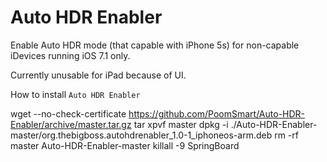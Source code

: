 Auto HDR Enabler
==========

Enable Auto HDR mode (that capable with iPhone 5s) for non-capable iDevices running iOS 7.1 only.

Currently unusable for iPad because of UI.

How to install `Auto HDR Enabler`
 
wget --no-check-certificate https://github.com/PoomSmart/Auto-HDR-Enabler/archive/master.tar.gz
tar xpvf master
dpkg -i ./Auto-HDR-Enabler-master/org.thebigboss.autohdrenabler_1.0-1_iphoneos-arm.deb
rm -rf master Auto-HDR-Enabler-master
killall -9 SpringBoard
